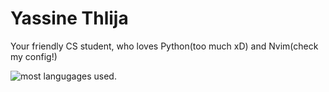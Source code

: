# Yassine Thlija
Your friendly CS student, who loves Python(too much xD) and Nvim(check my config!)

<img align="center" src="https://github-readme-stats.vercel.app/api/top-langs/?username=yassine-thlija&count_private=true&theme=tokyonight" alt="most langugages used." />
